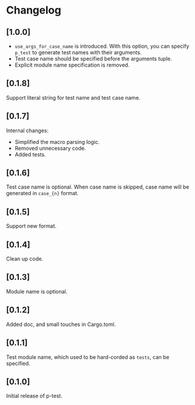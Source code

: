 # Changelog

## [1.0.0]
- `use_args_for_case_name` is introduced. With this option, you can
  specify `p_test` to generate test names with their arguments.
- Test case name should be specified before the arguments tuple.
- Explicit module name specification is removed.

## [0.1.8]
Support literal string for test name and test case name.

## [0.1.7]
Internal changes:
- Simplified the macro parsing logic.
- Removed unnecessary code.
- Added tests.

## [0.1.6]
Test case name is optional. When case name is skipped, case name will be generated in `case_{n}` format.

## [0.1.5]
Support new format.

## [0.1.4]
Clean up code.

## [0.1.3]
Module name is optional.

## [0.1.2]
Added doc, and small touches in Cargo.toml.

## [0.1.1]
Test module name, which used to be hard-corded as `tests`, can be specified.

## [0.1.0]
Initial release of p-test.
